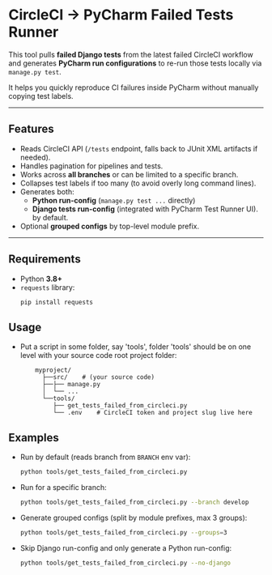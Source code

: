 # CircleCI → PyCharm Failed Tests Runner

This tool pulls **failed Django tests** from the latest failed CircleCI workflow  
and generates **PyCharm run configurations** to re-run those tests locally via `manage.py test`.

It helps you quickly reproduce CI failures inside PyCharm without manually copying test labels.

---

## Features

- Reads CircleCI API (`/tests` endpoint, falls back to JUnit XML artifacts if needed).
- Handles pagination for pipelines and tests.
- Works across **all branches** or can be limited to a specific branch.
- Collapses test labels if too many (to avoid overly long command lines).
- Generates both:
  - **Python run-config** (`manage.py test ...` directly)
  - **Django tests run-config** (integrated with PyCharm Test Runner UI). by default.
- Optional **grouped configs** by top-level module prefix.

---

## Requirements

- Python **3.8+**
- `requests` library:
  ```bash
  pip install requests

## Usage

- Put a script in some folder, say 'tools', folder 'tools' should be on one level with your source code root project folder:
  ```text
      myproject/
        ├──src/    # (your source code)
        ├──├── manage.py
        │  └── ...
        └──tools/
           ├── get_tests_failed_from_circleci.py
           └── .env    # CircleCI token and project slug live here
  ```
  
## Examples
- Run by default (reads branch from `BRANCH` env var):
    ```bash
    python tools/get_tests_failed_from_circleci.py
  
- Run for a specific branch:
    ```bash
    python tools/get_tests_failed_from_circleci.py --branch develop

- Generate grouped configs (split by module prefixes, max 3 groups):
    ```bash
    python tools/get_tests_failed_from_circleci.py --groups=3

- Skip Django run-config and only generate a Python run-config:
    ```bash
    python tools/get_tests_failed_from_circleci.py --no-django
